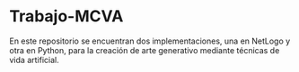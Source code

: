 # Trabajo-MCVA
En este repositorio se encuentran dos implementaciones, una en NetLogo y otra en Python, para la creación de arte generativo mediante técnicas de vida artificial.
